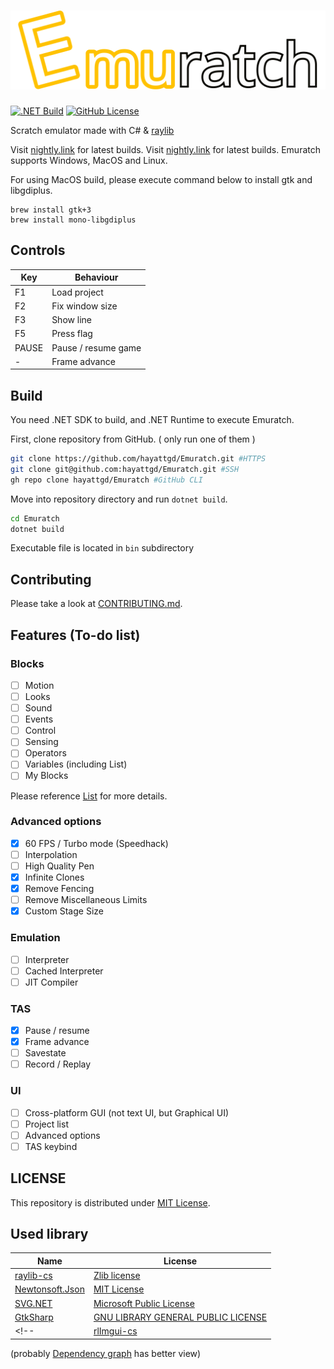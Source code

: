 # ![Emuratch](Images/Logo.svg)

[![.NET Build](https://github.com/hayattgd/Emuratch/actions/workflows/build.yml/badge.svg?branch=dev)](https://github.com/hayattgd/Emuratch/actions/workflows/build.yml)
[![GitHub License](https://img.shields.io/github/license/hayattgd/Emuratch)](https://github.com/hayattgd/Emuratch/blob/stable/LICENSE)

Scratch emulator made with C# & [raylib](https://www.raylib.com/)

Visit [nightly.link](https://nightly.link/hayattgd/Emuratch/workflows/build/dev) for latest builds.
Visit [nightly.link](https://nightly.link/hayattgd/Emuratch/workflows/build/dev) for latest builds.
Emuratch supports Windows, MacOS and Linux.

For using MacOS build, please execute command below to install gtk and libgdiplus.

```
brew install gtk+3
brew install mono-libgdiplus
```

## Controls

| Key   | Behaviour           |
|-------|---------------------|
| F1    | Load project        |
| F2    | Fix window size     |
| F3    | Show line           |
| F5    | Press flag          |
| PAUSE | Pause / resume game |
| -     | Frame advance       |

## Build

You need .NET SDK to build, and .NET Runtime to execute Emuratch.

First, clone repository from GitHub. ( only run one of them )

```bash
git clone https://github.com/hayattgd/Emuratch.git #HTTPS
git clone git@github.com:hayattgd/Emuratch.git #SSH
gh repo clone hayattgd/Emuratch #GitHub CLI
```

Move into repository directory and run `dotnet build`.

```bash
cd Emuratch
dotnet build
```

Executable file is located in `bin` subdirectory

## Contributing

Please take a look at [CONTRIBUTING.md](CONTRIBUTING.md).

## Features (To-do list)

### Blocks

- [ ] Motion
- [ ] Looks
- [ ] Sound
- [ ] Events
- [ ] Control
- [ ] Sensing
- [ ] Operators
- [ ] Variables (including List)
- [ ] My Blocks

Please reference [List](https://github.com/hayattgd/Emuratch/wiki/List-of-blocks-implemented) for more details.

### Advanced options

- [x] 60 FPS / Turbo mode (Speedhack)
- [ ] Interpolation
- [ ] High Quality Pen
- [x] Infinite Clones
- [x] Remove Fencing
- [ ] Remove Miscellaneous Limits
- [x] Custom Stage Size

### Emulation

- [ ] Interpreter
- [ ] Cached Interpreter
- [ ] JIT Compiler

### TAS

- [x] Pause / resume
- [x] Frame advance
- [ ] Savestate
- [ ] Record / Replay

### UI

- [ ] Cross-platform GUI (not text UI, but Graphical UI)
- [ ] Project list
- [ ] Advanced options
- [ ] TAS keybind

## LICENSE

This repository is distributed under [MIT License](./LICENSE).

## Used library

| Name                                                         | License                                                                                         |
|--------------------------------------------------------------|-------------------------------------------------------------------------------------------------|
| [raylib-cs](https://github.com/ChrisDill/Raylib-cs)          | [Zlib license](https://github.com/chrisdill/raylib-cs/blob/master/LICENSE)                      |
| [Newtonsoft.Json](https://www.newtonsoft.com/json)           | [MIT License](https://github.com/JamesNK/Newtonsoft.Json/blob/master/LICENSE.md)                |
| [SVG.NET](https://github.com/svg-net/SVG)                    | [Microsoft Public License](https://github.com/svg-net/SVG/blob/master/license.txt)              |
| [GtkSharp](https://github.com/GtkSharp/GtkSharp)             | [GNU LIBRARY GENERAL PUBLIC LICENSE](https://github.com/GtkSharp/GtkSharp/blob/develop/LICENSE) |
<!-- | [rlImgui-cs](https://github.com/raylib-extras/rlImGui-cs)    | [Zlib license](https://github.com/raylib-extras/rlImGui-cs/blob/main/LICENSE)                   | -->

(probably [Dependency graph](https://github.com/hayattgd/Emuratch/network/dependencies) has better view)
